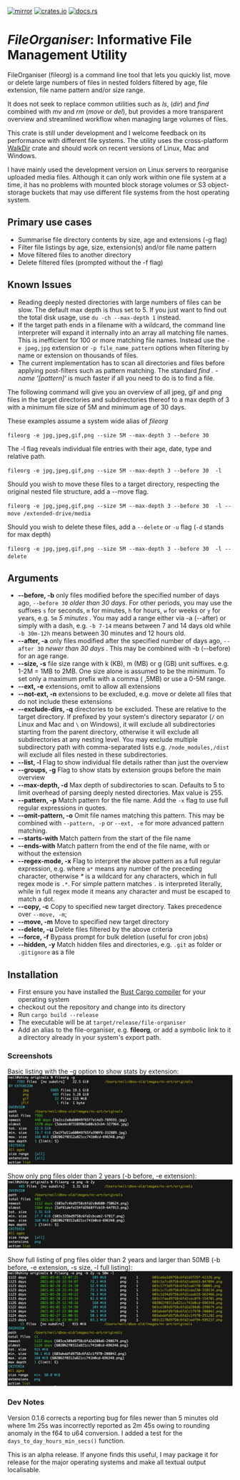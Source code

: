[![mirror](https://img.shields.io/badge/mirror-github-blue)](https://github.com/neilg63/file-organiser)
[![crates.io](https://img.shields.io/crates/v/file-organiser.svg)](https://crates.io/crates/file-organiser)
[![docs.rs](https://docs.rs/file-organiser/badge.svg)](https://docs.rs/file-organiser)

# *FileOrganiser*: Informative File Management Utility

FileOrganiser (fileorg) is a command line tool that lets you quickly list, move or delete large numbers of files in nested folders filtered by age, file extension, file name pattern and/or size range.

It does not seek to replace common utilities such as _ls_, (_dir_) and _find_ combined with _mv_ and _rm_ (_move_ or _del_), but provides a more transparent overview and streamlined workflow when managing large volumes of files.

This crate is still under development and I welcome feedback on its performance with different file systems. The utility uses the cross-platform [WalkDir](https://crates.io/crates/walkdir) crate and should work on recent versions of Linux, Mac and Windows.

I have mainly used the development version on Linux servers to reorganise uploaded media files. Although it can only work within one file system at a time, it has no problems with mounted block storage volumes or S3 object-storage buckets that may use different file systems from the host operating system.

## Primary use cases

- Summarise file directory contents by size, age and extensions (-g flag)
- Filter file listings by age, size, extension(s) and/or file name pattern
- Move filtered files to another directory
- Delete filtered files (prompted without the -f flag)

## Known Issues

- Reading deeply nested directories with large numbers of files can be slow. The default max depth is thus set to 5. If you just want to find out the total disk usage, use `du -ch --max-depth 1` instead.
- If the target path ends in a filename with a wildcard, the command line interpreter will expand it internally into an array all matching file names. This is inefficient for 100 or more matching file names. Instead use the `-e jpeg,jpg` extension or `-p file_name_pattern` options when filtering by name or extension on thousands of files.
- The current implementation has to scan all directories and files before applying post-filters such as pattern matching. The standard *find . -name '[pattern]'* is much faster if all you need to do is to find a file.

The following command will give you an overview of all jpeg, gif and png files in the target directories and subdirectories thereof to a max depth of 3 with a minimum file size of 5M and minimum age of 30 days.

These examples assume a system wide alias of *fileorg*

`fileorg -e jpg,jpeg,gif,png --size 5M --max-depth 3 --before 30`

The -l flag reveals individual file entries with their age, date, type and relative path.

`fileorg -e jpg,jpeg,gif,png --size 5M --max-depth 3 --before 30  -l`

Should you wish to move these files to a target directory, respecting the original nested file structure, add a --move flag.

`fileorg -e jpg,jpeg,gif,png --size 5M --max-depth 3 --before 30  -l --move /extended-drive/media`

Should you wish to delete these files, add a `--delete` or `-u` flag (`-d` stands for max depth)

`fileorg -e jpg,jpeg,gif,png --size 5M --max-depth 3 --before 30  -l --delete`

## Arguments

- **--before, -b** only files modified before the specified number of days ago, `--before 30` _older than 30 days_. For other periods, you may use the suffixes `s` for seconds, `m` for minutes, `h` for hours, `w` for weeks or `y` for years, e.g. `5m` _5 minutes_ . You may add a range either via -a (--after) or simply with a dash, e.g. `-b 7-14` means between 7 and 14 days old while `-b 30m-12h` means between 30 minutes and 12 hours old.
- **--after, -a** only files modified after the specified number of days ago, `--after 30` _newer than 30 days_ . This may be combined with -b (--before) for an age range.
- **--size, -s** file size range with k (KB), m (MB) or g (GB) unit suffixes. e.g. 1-2M = 1MB to 2MB. One size alone is assumed to be the minimum. To set only a maximum prefix with a comma ( ,5MB) or use a 0-5M range.
- **--ext, -e** extensions, omit to allow all extensions
- **--not-ext, -n** extensions to be excluded, e.g. move or delete all files that do not include these extensions
- **--exclude-dirs, -q** directories to be excluded. These are relative to the target directory. If prefixed by your system's directory separator (`/` on Linux and Mac and `\` on Windows), it will exclude all subdirectories starting from the parent directory, otherwise it will exclude all subdirectories at any nesting level. You may exclude multiple subdirectory path with comma-separated lists e.g. `/node_modules,/dist` will exclude all files nested in these subdirectories.
- **--list, -l** Flag to show individual file details rather than just the overview
- **--groups, -g** Flag to show stats by extension groups before the main overview
- **--max-depth, -d** Max depth of subdirectories to scan. Defaults to 5 to limit overhead of parsing deeply nested directories. Max value is 255.
- **--pattern, -p** Match pattern for the file name. Add the `-x` flag to use full regular expressions in quotes.
- **--omit-pattern, -o** Omit file names matching this pattern. This may be combined with `--pattern, -p` or `--ext, -e` for more advanced pattern matching.
- **--starts-with** Match pattern from the start of the file name
- **--ends-with** Match pattern from the end of the file name, with or without the extension
- **--regex-mode, -x** Flag to interpret the above pattern as a full regular expression, e.g. where `a*` means any number of the preceding character, otherwise _\*_ is a wildcard for any characters, which in full regex mode is `.*`. For simple pattern matches `.` is interpreted literally, while in full regex mode it means any character and must be escaped to match a dot.
- **--copy, -c** Copy to specified new target directory. Takes precedence over `--move, -m`;
- **--move, -m** Move to specified new target directory
- **--delete, -u** Delete files filtered by the above criteria
- **--force, -f** Bypass prompt for bulk deletion (useful for cron jobs)
- **--hidden, -y** Match hidden files and directories, e.g. `.git` as folder or `.gitignore` as a file

## Installation

- First ensure you have installed the [Rust Cargo compiler](https://doc.rust-lang.org/cargo/getting-started/installation.html) for your operating system
- checkout out the repository and change into its directory
- Run `cargo build --release`
- The executable will be at `target/release/file-organiser`
- Add an alias to the file-organiser, e.g. **fileorg**, or add a symbolic link to it a directory already in your system's export path.

### Screenshots

Basic listing with the -g option to show stats by extension:
![Screenshot 1](https://github.com/neilg63/file-organiser/blob/main/screenshots/file-org-1.png?raw=true)

Show only png files older than 2 years (-b before, -e extension):
![Screenshot 2](https://github.com/neilg63/file-organiser/blob/main/screenshots/file-org-2.png?raw=true)

Show full listing of png files older than 2 years and larger than 50MB (-b before, -e extension, -s size, -l full listing):
![Screenshot 2](https://github.com/neilg63/file-organiser/blob/main/screenshots/file-org-3.png?raw=true)

### Dev Notes

Version 0.1.6 corrects a reporting bug for files newer than 5 minutes old where 1m 25s was incorrectly reported as 2m 45s owing to rounding anomaly in the f64 to u64 conversion. I added a test for the ```days_to_day_hours_min_secs()``` function.

This is an alpha release. If anyone finds this useful, I may package it for release for the major operating systems and make all textual output localisable. 